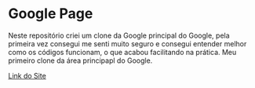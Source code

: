 # Google Page
Neste repositório criei um clone da Google principal do Google, pela primeira vez consegui me senti muito seguro e consegui entender melhor como os códigos funcionam, o que acabou facilitando na prática.
Meu primeiro clone da área principapl do Google.

<a href="https://luizfelipe9627.github.io/google-page/" target="_blank">Link do Site</a>
